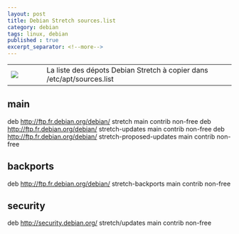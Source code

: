 ```yaml
---
layout: post
title: Debian Stretch sources.list
category: debian
tags: linux, debian
published : true
excerpt_separator: <!--more-->
---
```

<table style="width:100%">
  <tr>
    <td width="64"><img src="{{ site.url }}/images/logos/debian.png"></td>
    <td>
    La liste des dépots Debian Stretch à copier dans /etc/apt/sources.list
    </td>
  </tr>
</table> 
<!--more-->


  ## main
  deb http://ftp.fr.debian.org/debian/ stretch main contrib non-free
  deb http://ftp.fr.debian.org/debian/ stretch-updates main contrib non-free
  deb http://ftp.fr.debian.org/debian/ stretch-proposed-updates main contrib non-free
  ## backports
  deb http://ftp.fr.debian.org/debian/ stretch-backports main contrib non-free
  ## security
  deb http://security.debian.org/	stretch/updates main contrib non-free
